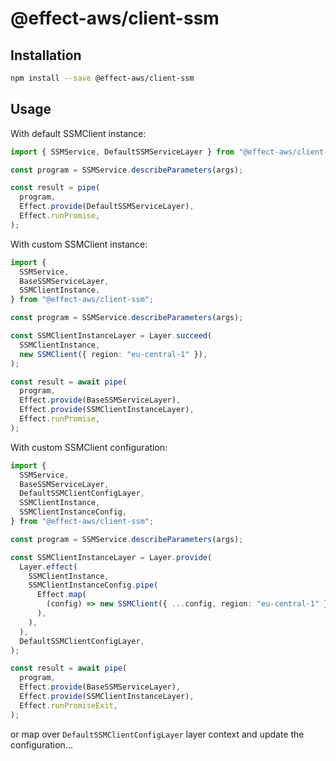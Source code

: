 # @effect-aws/client-ssm

## Installation

```bash
npm install --save @effect-aws/client-ssm
```

## Usage

With default SSMClient instance:

```typescript
import { SSMService, DefaultSSMServiceLayer } from "@effect-aws/client-ssm";

const program = SSMService.describeParameters(args);

const result = pipe(
  program,
  Effect.provide(DefaultSSMServiceLayer),
  Effect.runPromise,
);
```

With custom SSMClient instance:

```typescript
import {
  SSMService,
  BaseSSMServiceLayer,
  SSMClientInstance,
} from "@effect-aws/client-ssm";

const program = SSMService.describeParameters(args);

const SSMClientInstanceLayer = Layer.succeed(
  SSMClientInstance,
  new SSMClient({ region: "eu-central-1" }),
);

const result = await pipe(
  program,
  Effect.provide(BaseSSMServiceLayer),
  Effect.provide(SSMClientInstanceLayer),
  Effect.runPromise,
);
```

With custom SSMClient configuration:

```typescript
import {
  SSMService,
  BaseSSMServiceLayer,
  DefaultSSMClientConfigLayer,
  SSMClientInstance,
  SSMClientInstanceConfig,
} from "@effect-aws/client-ssm";

const program = SSMService.describeParameters(args);

const SSMClientInstanceLayer = Layer.provide(
  Layer.effect(
    SSMClientInstance,
    SSMClientInstanceConfig.pipe(
      Effect.map(
        (config) => new SSMClient({ ...config, region: "eu-central-1" }),
      ),
    ),
  ),
  DefaultSSMClientConfigLayer,
);

const result = await pipe(
  program,
  Effect.provide(BaseSSMServiceLayer),
  Effect.provide(SSMClientInstanceLayer),
  Effect.runPromiseExit,
);
```

or map over `DefaultSSMClientConfigLayer` layer context and update the configuration...
